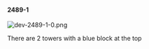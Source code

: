 #### 2489-1
![dev-2489-1-0.png](https://github.com/lil-lab/nlvr/raw/master/nlvr/dev/images/5/dev-2489-1-0.png "dev-2489-1-0.png")

There are 2 towers with a blue block at the top